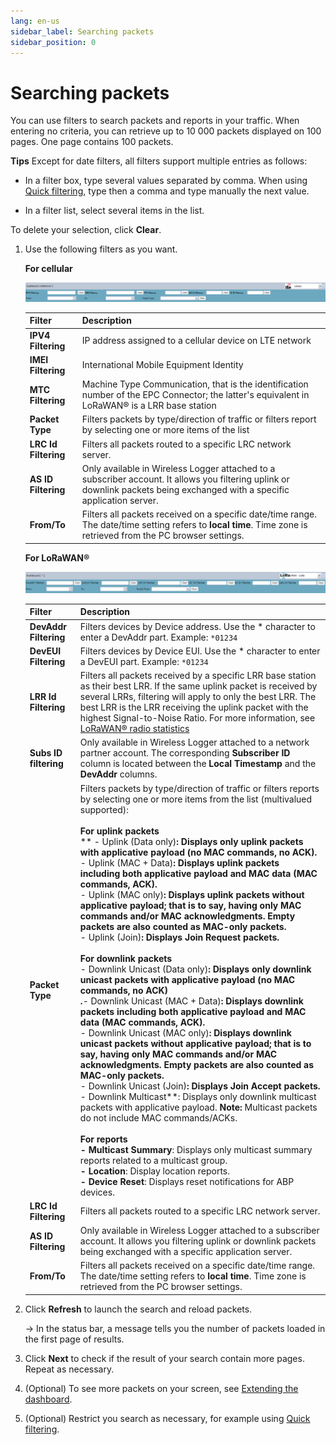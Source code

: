 ```yaml
---
lang: en-us
sidebar_label: Searching packets
sidebar_position: 0
---
```


# Searching packets

You can use filters to search packets and reports in your traffic. When
entering no criteria, you can retrieve up to 10 000 packets displayed on
100 pages. One page contains 100 packets.

**Tips** Except for date filters, all filters support multiple entries
as follows:

- In a filter box, type several values separated by comma. When using
  [Quick filtering](quick-filtering.md), type then a comma and type
  manually the next value.

- In a filter list, select several items in the list.

To delete your selection, click **Clear**.

1.  Use the following filters as you want.



    **For cellular**
    
    ![](./_images/cellularfilters.png)

    | Filter             | Description                                                                                                                                   |
    |--------------------|-----------------------------------------------------------------------------------------------------------------------------------------------|
    | **IPV4 Filtering** | IP address assigned to a cellular device on LTE network                                                                                       |
    | **IMEI Filtering** | International Mobile Equipment Identity                                                                                                       |
    | **MTC Filtering**  | Machine Type Communication, that is the identification number of the EPC Connector; the latter's equivalent in LoRaWAN® is a LRR base station |
    | **Packet Type**    | Filters packets by type/direction of traffic or filters report by selecting one or more items of the list                                     |
    | **LRC Id Filtering** | Filters all packets routed to a specific LRC network server.                                                                                                               |
    | **AS ID Filtering**  | Only available in Wireless Logger attached to a subscriber account. It allows you filtering uplink or downlink packets being exchanged with a specific application server. |
    | **From/To**          | Filters all packets received on a specific date/time range. The date/time setting refers to **local time**. Time zone is retrieved from the PC browser settings.           |

    **For LoRaWAN®**
    
    ![](./_images/lorawanfilters.png)

    | Filter | Description |
    | ------ | ----------- |
    | **DevAddr Filtering** | Filters devices by Device address. Use the * character to enter a DevAddr part. Example: `*01234` | 
    | **DevEUI Filtering** |Filters devices by Device EUI. Use the * character to enter a DevEUI part. Example: `*01234` |
    | **LRR Id Filtering** | Filters all packets received by a specific LRR base station as their best LRR. If the same uplink packet is received by several LRRs, filtering will apply to only the best LRR. The best LRR is the LRR receiving the uplink packet with the highest Signal-to-Noise Ratio. For more information, see [LoRaWAN® radio statistics](../lorawan-traffic/lorawan-traffic-overview.md#lorawan-radio-statistics) |
    | **Subs ID filtering** | Only available in Wireless Logger attached to a network partner account. The corresponding **Subscriber ID** column is located between the **Local Timestamp** and the **DevAddr** columns. |
    | **Packet Type** | Filters packets by type/direction of traffic or filters reports by selecting one or more items from the list (multivalued supported):<br/><br/>**For uplink packets**<br/>** - Uplink (Data only)**: Displays only uplink packets with applicative payload (no MAC commands, no ACK).<br/>**- Uplink (MAC + Data)**: Displays uplink packets including both applicative payload and MAC data (MAC commands, ACK).<br/>**- Uplink (MAC only)**: Displays uplink packets without applicative payload; that is to say, having only MAC commands and/or MAC acknowledgments. Empty packets are also counted as MAC-only packets.<br/>**- Uplink (Join)**: Displays Join Request packets.<br/><br/>**For downlink packets**<br/>**- Downlink Unicast (Data only)**: Displays only downlink unicast packets with applicative payload (no MAC commands, no ACK)<br/>.**- Downlink Unicast (MAC + Data)**: Displays downlink packets including both applicative payload and MAC data (MAC commands, ACK).<br/>**- Downlink Unicast (MAC only)**: Displays downlink unicast packets without applicative payload; that is to say, having only MAC commands and/or MAC acknowledgments. Empty packets are also counted as MAC-only packets.<br/>**- Downlink Unicast (Join)**: Displays Join Accept packets.<br/>**- Downlink Multicast**: Displays only downlink multicast packets with applicative payload. **Note:** Multicast packets do not include MAC commands/ACKs.<br/><br/>**For reports**<br/>**- Multicast Summary**: Displays only multicast summary reports related to a multicast group.<br/>**- Location**: Display location reports.<br/>**- Device Reset**: Displays reset notifications for ABP devices.|
    | **LRC Id Filtering** | Filters all packets routed to a specific LRC network server. | 
    | **AS ID Filtering** | Only available in Wireless Logger attached to a subscriber account. It allows you filtering uplink or downlink packets being exchanged with a specific application server. |
    | **From/To** | Filters all packets received on a specific date/time range. The date/time setting refers to **local time**. Time zone is retrieved from the PC browser settings. |

2.  Click **Refresh** to launch the
    search and reload packets.

    -\> In the status bar, a message tells you the number of packets
    loaded in the first page of results.

3.  Click **Next** to check if the result of your search contain more
    pages. Repeat as necessary.

4.  (Optional) To see more packets on your screen, see [Extending the
    dashboard](../viewing/extend-dashboard.md).

5.  (Optional) Restrict you search as necessary, for example using
    [Quick filtering](quick-filtering.md).
